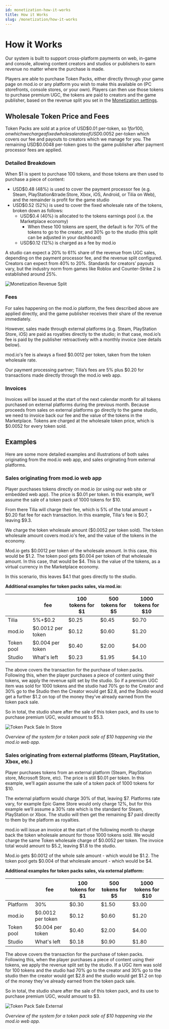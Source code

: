 ```yaml
---
id: monetization-how-it-works
title: How it Works
slug: /monetization/how-it-works
---
```


# How it Works

Our system is built to support cross-platform payments on web, in-game and console, allowing content creators and
studios or publishers to earn revenue no matter where the purchase is made.

Players are able to purchase Token Packs, either directly through your game page on mod.io or any platform you wish to
make this available on (PC storefronts, console stores, or your own). Players can then use those tokens to purchase
premium UGC, the tokens are paid to creators and the game publisher, based on the revenue split you set in the
[Monetization settings](/monetization/onboarding#monetization-settings).

## Wholesale Token Price and Fees

Token Packs are sold at a price of USD$0.01 per-token, so $1 for 100, on which we charge a fixed wholesale rate of
USD$0.0052 per-token which covers our fee and payouts to creators which we manage for you. The remaining USD$0.0048
per-token goes to the game publisher after payment processor fees are applied.

### Detailed Breakdown

When $1 is spent to purchase 100 tokens, and those tokens are then used
to purchase a piece of content:

* USD$0.48 (48%) is used to cover the payment processor fee (e.g. Steam, PlayStation&trade:Store, Xbox, iOS, Android, or Tilia
  on Web), and the remainder is profit for the game studio
* USD$0.52 (52%) is used to cover the fixed wholesale rate of the tokens, broken down as follows:
    - USD$0.4 (40%) is allocated to the tokens earnings pool (i.e. the Marketplace economy)
        - When these 100 tokens are spent, the default is for 70% of the tokens to go to the creator, and 30% go to the
          studio (this split can be adjusted in your dashboard)
    - USD$0.12 (12%) is charged as a fee by mod.io

A studio can expect a 20% to 61% share of the revenue from UGC sales, depending on the payment processor fee, and the
revenue split configured. Creators can expect from 40% to 20%. Standards for creators’ payouts vary, but the industry
norm from games like Roblox and Counter-Strike 2 is established around 25%.

![Monetization Revenue Split](images/RevenueSplit-black.png)

### Fees

For sales happening on the mod.io platform, the fees described above are applied directly, and the game publisher
receives their share of the revenue immediately.

However, sales made through external platforms (e.g. Steam, PlayStation Store, iOS) are paid as royalties directly to
the studio; in that case, mod.io’s fee is paid by the publisher retroactively with a monthly invoice (see details
below).

mod.io's fee is always a fixed $0.0012 per token, taken from the token wholesale rate.

Our payment processing partner; Tilia’s fees are 5% plus $0.20 for transactions made directly through the mod.io web app.

### Invoices

Invoices will be issued at the start of the next calendar month for all tokens purchased on external platforms during
the previous month. Because proceeds from sales on external platforms go directly to the game studio, we need to invoice
back our fee and the value of the tokens in the Marketplace. Tokens are charged at the wholesale token price, which is
$0.0052 for every token sold.

## Examples

Here are some more detailed examples and illustrations of both sales originating from the mod.io web app, and sales originating from external platforms.

### Sales originating from mod.io web app

Player purchases tokens directly on mod.io (or using our web site or embedded web app). The price is $0.01 per token. In
this example, we’ll assume the sale of a token pack of 1000 tokens for $10.

From there Tilia will charge their fee, which is 5% of the total amount + $0.20 flat fee for each transaction. In this example, Tilia's fee is $0.7, leaving $9.3. 

We charge the token wholesale amount ($0.0052 per token sold). The token wholesale amount covers mod.io's fee, and the
value of the tokens in the economy.

Mod.io gets $0.0012 per token of the wholesale amount. In this case, this would be $1.2.
The token pool gets $0.004 per token of that wholesale amount. In this case, that would be $4. This is the value of the
tokens, as a virtual currency in the Marketplace economy.

In this scenario, this leaves $4.1 that goes directly to the studio.

**Additional examples for token packs sales, via mod.io:**

|            | **fee**           | **100 tokens for $1** | **500 tokens for $5** | **1000 tokens for $10** |
|------------|-------------------|-----------------------|-----------------------|-------------------------|
| Tilia      | 5%+$0.2           | $0.25                 | $0.45                 | $0.70                   |
| mod.io     | $0.0012 per token | $0.12                 | $0.60                 | $1.20                   |
| Token pool | $0.004 per token  | $0.40                 | $2.00                 | $4.00                   |
| Studio     | What's left       | $0.23                 | $1.95                 | $4.10                   |

The above covers the transaction for the purchase of token packs. Following this, when the player purchases a piece of
content using their tokens, we apply the revenue split set by the studio. So if a premium UGC item was sold for 1000
tokens and the studio had 70% go to the Creator and 30% go to the Studio then the Creator would get $2.8, and the Studio
would get a further $1.2 on top of the money they’ve already earned from the token pack sale.

So in total, the studio share after the sale of this token pack, and its use to purchase premium UGC, would amount to
$5.3.

![Token Pack Sale In Store](images/IntStoreFlow-black.png)

*Overview of the system for a token pack sale of $10 happening via the mod.io web app.*

### Sales originating from external platforms (Steam, PlayStation, Xbox, etc.)

Player purchases tokens from an external platform (Steam, PlayStation store, Microsoft Store, etc). The price is still
$0.01 per token. In this example, we’ll again assume the sale of a token pack of 1000 tokens for $10.

The external platform would charge 30% of that, leaving $7. Platforms rate vary, for example Epic Game Store would only
charge 12%, but for this example we’ll assume a 30% rate which is the standard for Steam, PlayStation or Xbox.
The studio will then get the remaining $7 paid directly to them by the platform as royalties.

mod.io will issue an invoice at the start of the following month to charge back the token wholesale amount for those
1000 tokens sold. We would charge the same Token wholesale charge of $0.0052 per token. The invoice total would amount
to $5.2, leaving $1.8 to the studio.

Mod.io gets $0.0012 of the whole sale amount - which would be $1.2.
The token pool gets $0.004 of that wholesale amount - which would be $4.

**Additional examples for token packs sales, via external platform:**

|            | **fee**           | **100 tokens for $1** | **500 tokens for $5** | **1000 tokens for $10** |
|------------|-------------------|-----------------------|-----------------------|-------------------------|
| Platform   | 30%               | $0.30                 | $1.50                 | $3.00                   |
| mod.io     | $0.0012 per token | $0.12                 | $0.60                 | $1.20                   |
| Token pool | $0.004 per token  | $0.40                 | $2.00                 | $4.00                   |
| Studio     | What's left       | $0.18                 | $0.90                 | $1.80                   |

The above covers the transaction for the purchase of token packs. Following this, when the player purchases a piece of
content using their tokens, we apply the revenue split set by the studio. If a UGC item was sold for 100 tokens and the
studio had 70% go to the creator and 30% go to the studio then the creator would get $2.8 and the studio would get $1.2
on top of the money they’ve already earned from the token pack sale.

So in total, the studio share after the sale of this token pack, and its use to purchase premium UGC, would amount to
$3.

![Token Pack Sale External](images/ExtStoreFlow-black.png)

*Overview of the system for a token pack sale of $10 happening via the mod.io web app.*